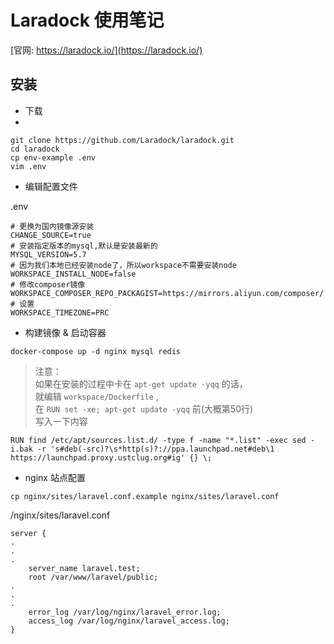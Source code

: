 # Laradock 使用笔记

[官网: https://laradock.io/](https://laradock.io/)

## 安装

- 下载
- 
```
git clone https://github.com/Laradock/laradock.git
cd laradock
cp env-example .env
vim .env
```

- 编辑配置文件

.env

```
# 更换为国内镜像源安装
CHANGE_SOURCE=true   
# 安装指定版本的mysql,默认是安装最新的
MYSQL_VERSION=5.7   
# 因为我们本地已经安装node了，所以workspace不需要安装node
WORKSPACE_INSTALL_NODE=false  
# 修改composer镜像
WORKSPACE_COMPOSER_REPO_PACKAGIST=https://mirrors.aliyun.com/composer/  
# 设置
WORKSPACE_TIMEZONE=PRC 
```

- 构建镜像 & 启动容器

```
docker-compose up -d nginx mysql redis
```

> 注意：  
> 如果在安装的过程中卡在 `apt-get update -yqq` 的话，  
> 就编辑 `workspace/Dockerfile` ,  
> 在 `RUN set -xe; apt-get update -yqq` 前(大概第50行)  
> 写入一下内容

```
RUN find /etc/apt/sources.list.d/ -type f -name "*.list" -exec sed -i.bak -r 's#deb(-src)?\s*http(s)?://ppa.launchpad.net#deb\1 https://launchpad.proxy.ustclug.org#ig' {} \;
```

- nginx 站点配置

```
cp nginx/sites/laravel.conf.example nginx/sites/laravel.conf
```

/nginx/sites/laravel.conf

```
server {
.
.
.
    server_name laravel.test;
    root /var/www/laravel/public;
.
.
.
    error_log /var/log/nginx/laravel_error.log;
    access_log /var/log/nginx/laravel_access.log;
}
```

